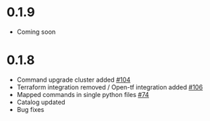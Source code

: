 # 0.1.9
- Coming soon

# 0.1.8

- Command upgrade cluster added [#104](https://github.com/mbianchidev/klab-cli/issues/104)
- Terraform integration removed / Open-tf integration added [#106](https://github.com/mbianchidev/klab-cli/issues/106)
- Mapped commands in single python files [#74](https://github.com/mbianchidev/klab-cli/issues/74)
- Catalog updated
- Bug fixes
